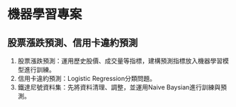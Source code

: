 機器學習專案
===
股票漲跌預測、信用卡違約預測
---
1. 股票漲跌預測：運用歷史股價、成交量等指標，建構預測指標放入機器學習模型進行訓練。
2. 信用卡違約預測：Logistic Regression分類問題。
3. 鐵達尼號資料集：先將資料清理、調整，並運用Naive Baysian進行訓練與預測。
